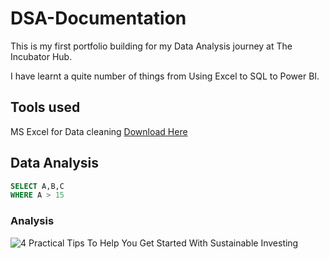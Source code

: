 # DSA-Documentation
This is my first portfolio building for my Data Analysis journey at The Incubator Hub.

I have learnt a quite number of things from Using Excel to SQL to Power BI.

## Tools used
MS Excel for Data cleaning [Download Here](https://www.microsoft.com)

## Data Analysis
``` SQL
SELECT A,B,C
WHERE A > 15
```
### Analysis
![4 Practical Tips To Help You Get Started With Sustainable Investing](https://github.com/user-attachments/assets/4ab52a5e-f050-40c0-ab4c-d2e661c2994c)
